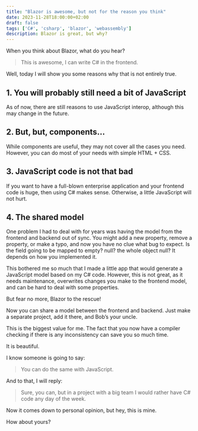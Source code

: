 ```yaml
---
title: "Blazor is awesome, but not for the reason you think"
date: 2023-11-28T18:00:00+02:00
draft: false
tags: ['C#', 'csharp', 'blazor', 'webassembly']
description: Blazor is great, but why?
---
```


When you think about Blazor, what do you hear?


> This is awesome, I can write C# in the frontend.


Well, today I will show you some reasons why that is not entirely true.


## 1. You will probably still need a bit of JavaScript


As of now, there are still reasons to use JavaScript interop, although this may change in the future.


## 2. But, but, components…


While components are useful, they may not cover all the cases you need. However, you can do most of your needs with simple HTML + CSS.


## 3. JavaScript code is not that bad


If you want to have a full-blown enterprise application and your frontend code is huge, then using C# makes sense. Otherwise, a little JavaScript will not hurt.

## 4. The shared model

One problem I had to deal with for years was having the model from the frontend and backend out of sync. You might add a new property, remove a property, or make a typo, and now you have no clue what bug to expect. Is the field going to be mapped to empty? null? the whole object null? It depends on how you implemented it.


This bothered me so much that I made a little app that would generate a JavaScript model based on my C# code. However, this is not great, as it needs maintenance, overwrites changes you make to the frontend model, and can be hard to deal with some properties.


But fear no more, Blazor to the rescue!


Now you can share a model between the frontend and backend. Just make a separate project, add it there, and Bob’s your uncle.


This is the biggest value for me. The fact that you now have a compiler checking if there is any inconsistency can save you so much time.


It is beautiful.


I know someone is going to say:


>  You can do the same with JavaScript.


And to that, I will reply:


>  Sure, you can, but in a project with a big team I would rather have C# code any day of the week.


Now it comes down to personal opinion, but hey, this is mine. 


How about yours?